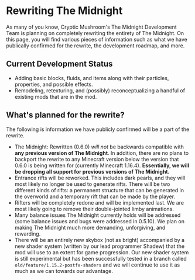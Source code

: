 # Rewriting The Midnight

As many of you know, Cryptic Mushroom's The Midnight Development Team is planning on completely rewriting the entirety of The Midnight. On this page, you will find various pieces of information such as what we have publically confirmed for the rewrite, the development roadmap, and more.

## Current Development Status

- Adding basic blocks, fluids, and items along with their particles, properties, and possible effects.
- Remodeling, retexturing, and (possibly) reconceptualizing a handful of existing mods that are in the mod.

## What's planned for the rewrite?

The following is information we have publicly confirmed will be a part of the rewrite.

- The Midnight: Rewritten (0.6.0) *will not* be backwards compatible with **any previous version of The Midnight**. In addition, there are no plans to backport the rewrite to any Minecraft version below the version that 0.6.0 is being written for (currently Minecraft 1.16.4). **Essentially, we will be dropping all support for previous versions of The Midnight.**
- Entrance rifts will be reworked. This includes dark pearls, and they will most likely no longer be used to generate rifts. There will be two different kinds of rifts: a permanent structure that can be generated in the overworld and a temporary rift that can be made by the player.
- Rifters will be completely redone and will be implemented last. We are most likely going to remove their double-jointed limby animations.
- Many balance issues The Midnight currently holds will be addressed (some balance issues and bugs were addressed in 0.5.10). We plan on making The Midnight much more demanding, unforgiving, and rewarding.
- There will be an entirely new skybox (not as bright) accompanied by a new shader system (written by our lead programmer Shadew) that the mod will use to an extent for game progression. Our new shader system is still experimental but has been successfully tested in a branch called `old/feature/1.15.2-postfx-shaders` and we will continue to use it as much as we can towards our advantage.
